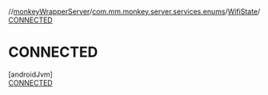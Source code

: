 //[monkeyWrapperServer](../../../../index.md)/[com.mm.monkey.server.services.enums](../../index.md)/[WifiState](../index.md)/[CONNECTED](index.md)

# CONNECTED

[androidJvm]\
[CONNECTED](index.md)